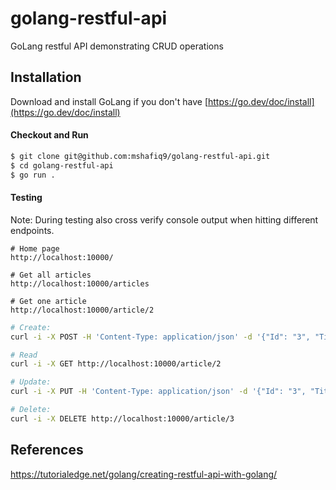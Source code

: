 # golang-restful-api
GoLang restful API demonstrating CRUD operations

## Installation
Download and install GoLang if you don't have [https://go.dev/doc/install](https://go.dev/doc/install)

#### Checkout and Run
```sh
$ git clone git@github.com:mshafiq9/golang-restful-api.git
$ cd golang-restful-api
$ go run .
```

#### Testing
Note: During testing also cross verify console output when hitting different endpoints.

```
# Home page
http://localhost:10000/

# Get all articles
http://localhost:10000/articles

# Get one article
http://localhost:10000/article/2
```

```sh
# Create:
curl -i -X POST -H 'Content-Type: application/json' -d '{"Id": "3", "Title": "Newly Created Post 3", "desc": "The description for my new post 3", "content": "my articles content 3"}' http://localhost:10000/article

# Read
curl -i -X GET http://localhost:10000/article/2

# Update:
curl -i -X PUT -H 'Content-Type: application/json' -d '{"Id": "3", "Title": "Updated Created Post 3", "desc": "Updated description for my new post 3", "content": "Updated my articles content 3"}' http://localhost:10000/article/3

# Delete:
curl -i -X DELETE http://localhost:10000/article/3
```

## References
https://tutorialedge.net/golang/creating-restful-api-with-golang/

